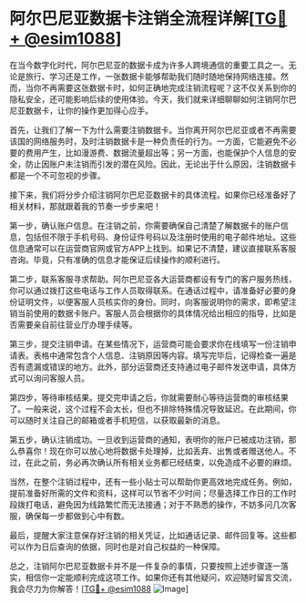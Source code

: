 # 阿尔巴尼亚数据卡注销全流程详解[[TG💪+ @esim1088](https://t.me/s/esim1088)]

在当今数字化时代，阿尔巴尼亚的数据卡成为许多人跨境通信的重要工具之一。无论是旅行、学习还是工作，一张数据卡能够帮助我们随时随地保持网络连接。然而，当你不再需要这张数据卡时，如何正确地完成注销流程呢？这不仅关系到你的隐私安全，还可能影响后续的使用体验。今天，我们就来详细聊聊如何注销阿尔巴尼亚数据卡，让你的操作更加得心应手。

首先，让我们了解一下为什么需要注销数据卡。当你离开阿尔巴尼亚或者不再需要该国的网络服务时，及时注销数据卡是一种负责任的行为。一方面，它能避免不必要的费用产生，比如漫游费、数据流量超出等；另一方面，也能保护个人信息的安全，防止因账户未注销而引发的潜在风险。因此，无论出于什么原因，注销数据卡都是一个不可忽视的步骤。

接下来，我们将分步介绍注销阿尔巴尼亚数据卡的具体流程。如果你已经准备好了相关材料，那就跟着我的节奏一步步来吧！

第一步，确认账户信息。在注销之前，你需要确保自己清楚了解数据卡的账户信息，包括但不限于手机号码、身份证件号码以及注册时使用的电子邮件地址。这些信息通常可以在运营商官网或官方APP上找到。如果记不清楚，建议直接联系客服咨询。毕竟，只有准确的信息才能保证后续操作的顺利进行。

第二步，联系客服寻求帮助。阿尔巴尼亚各大运营商都设有专门的客户服务热线，你可以通过拨打这些电话与工作人员取得联系。在通话过程中，请准备好必要的身份证明文件，以便客服人员核实你的身份。同时，向客服说明你的需求，即希望注销当前使用的数据卡账户。客服人员会根据你的具体情况给出相应的指导，比如是否需要亲自前往营业厅办理手续等。

第三步，提交注销申请。在某些情况下，运营商可能会要求你在线填写一份注销申请表。表格中通常包含个人信息、注销原因等内容。填写完毕后，记得检查一遍是否有遗漏或错误的地方。此外，部分运营商还支持通过电子邮件发送申请，具体方式可以询问客服人员。

第四步，等待审核结果。提交完申请之后，你就需要耐心等待运营商的审核结果了。一般来说，这个过程不会太长，但也不排除特殊情况导致延迟。在此期间，你可以随时关注自己的邮箱或者手机短信，以获取最新的消息。

第五步，确认注销成功。一旦收到运营商的通知，表明你的账户已被成功注销，那么恭喜你！现在你可以放心地将数据卡处理掉，比如丢弃、出售或者赠送他人。不过，在此之前，务必再次确认所有相关业务都已经结束，以免造成不必要的麻烦。

当然，在整个注销过程中，还有一些小贴士可以帮助你更高效地完成任务。例如，提前准备好所需的文件和资料，这样可以节省不少时间；尽量选择工作日的工作时段拨打电话，避免因为线路繁忙而无法接通；对于不熟悉的操作，不妨多问几次客服，确保每一步都做到心中有数。

最后，提醒大家注意保存好注销的相关凭证，比如通话记录、邮件回复等。这些都可以作为日后查询的依据，同时也是对自己权益的一种保障。

总之，注销阿尔巴尼亚数据卡并不是一件复杂的事情，只要按照上述步骤逐一落实，相信你一定能顺利完成这项工作。如果你还有其他疑问，欢迎随时留言交流，我会尽力为你解答！[[TG💪+ @esim1088](https://t.me/s/esim1088) ![Image](https://i.postimg.cc/4NQfJmqS/Snipaste-2025-05-13-00-14-12.png)]